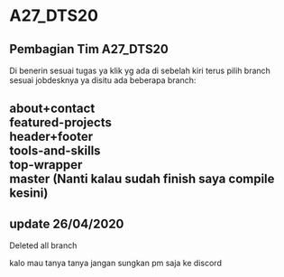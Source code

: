 # A27_DTS20
Pembagian Tim A27_DTS20
-------------
Di benerin sesuai tugas ya
klik <Branch> yg ada di sebelah kiri terus pilih branch sesuai jobdesknya ya disitu ada beberapa branch:

 about+contact<br>
 featured-projects<br>
 header+footer<br>
 tools-and-skills<br>
 top-wrapper<br>
 master (Nanti kalau sudah finish saya compile kesini)
 ------
 update 26/04/2020
 ------
 Deleted all branch

kalo mau tanya tanya jangan sungkan pm saja ke discord
